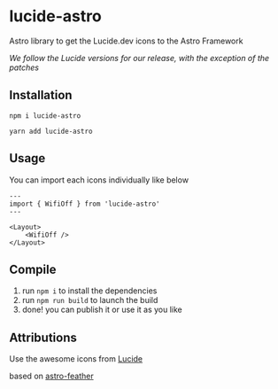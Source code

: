 # lucide-astro

Astro library to get the Lucide.dev icons to the Astro Framework

_We follow the Lucide versions for our release, with the exception of the patches_

## Installation

```
npm i lucide-astro
```

```
yarn add lucide-astro
```

## Usage

You can import each icons individually like below

```astro
---
import { WifiOff } from 'lucide-astro'
---

<Layout>
	<WifiOff />
</Layout>
```

## Compile

1. run `npm i` to install the dependencies
2. run `npm run build` to launch the build
3. done! you can publish it or use it as you like

## Attributions

Use the awesome icons from [Lucide](https://lucide.dev/)

based on [astro-feather](https://github.com/gabrlyg/astro-feather)